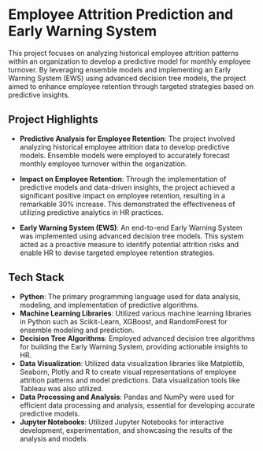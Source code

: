 # Employee Attrition Prediction and Early Warning System

This project focuses on analyzing historical employee attrition patterns within an organization to develop a predictive model for monthly employee turnover. By leveraging ensemble models and implementing an Early Warning System (EWS) using advanced decision tree models, the project aimed to enhance employee retention through targeted strategies based on predictive insights.

## Project Highlights

- **Predictive Analysis for Employee Retention**: The project involved analyzing historical employee attrition data to develop predictive models. Ensemble models were employed to accurately forecast monthly employee turnover within the organization.

- **Impact on Employee Retention**: Through the implementation of predictive models and data-driven insights, the project achieved a significant positive impact on employee retention, resulting in a remarkable 30% increase. This demonstrated the effectiveness of utilizing predictive analytics in HR practices.

- **Early Warning System (EWS)**: An end-to-end Early Warning System was implemented using advanced decision tree models. This system acted as a proactive measure to identify potential attrition risks and enable HR to devise targeted employee retention strategies.

## Tech Stack

- **Python**: The primary programming language used for data analysis, modeling, and implementation of predictive algorithms.
- **Machine Learning Libraries**: Utilized various machine learning libraries in Python such as Scikit-Learn, XGBoost, and RandomForest for ensemble modeling and prediction.
- **Decision Tree Algorithms**: Employed advanced decision tree algorithms for building the Early Warning System, providing actionable insights to HR.
- **Data Visualization**: Utilized data visualization libraries like Matplotlib, Seaborn, Plotly and R to create visual representations of employee attrition patterns and model predictions. Data visualization tools like Tableau was also utilized.
- **Data Processing and Analysis**: Pandas and NumPy were used for efficient data processing and analysis, essential for developing accurate predictive models.
- **Jupyter Notebooks**: Utilized Jupyter Notebooks for interactive development, experimentation, and showcasing the results of the analysis and models.
